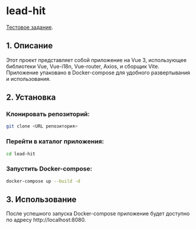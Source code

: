 # lead-hit
[Тестовое задание](https://docs.google.com/document/d/1kkBaZYmehNVgCMd76jdbvL8zTxgMsg63VWnDWdTdkiY/edit).

## 1. Описание
Этот проект представляет собой приложение на Vue 3, использующее библиотеки Vue, Vue-i18n, Vue-router, Axios, и сборщик Vite. Приложение упаковано в Docker-compose для удобного развертывания и использования.

## 2. Установка
### Клонировать репозиторий:
```sh
git clone <URL репозитория>
```

### Перейти в каталог приложения:
```sh
cd lead-hit
```

### Запустить Docker-compose:
```sh
docker-compose up --build -d
```

## 3. Использование
После успешного запуска Docker-compose приложение будет доступно по адресу http://localhost:8080.
